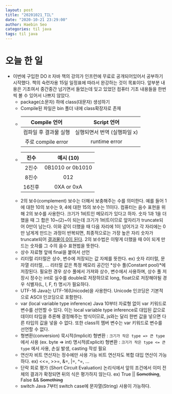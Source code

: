 ```yaml
---
layout: post
title: "20201021_TIL"
date: "2020-10-21 23:29:00"
author: Haebin Seo
categories: til java
tags: til java
---
```

# 오늘 한 일
- 이번에 구입한 DO it 자바 책의 강의가 인프런에 무료로 공개되어있어서 공부하기 시작했다. 책의 숙련자용 15일 일정표에 따라서 완강하는 것이 목표이다. 앞부분 내용은 기초여서 중간중간 넘기면서 들었는데 잊고 있었던 컴퓨터 기초 내용들을 한번씩 볼 수 있어서 나쁘지 않았다.
  - package(소문자) 하에 class(대문자) 생성하기
  - Compile된 파일은 bin 폴더 내에 class확장자로 존재
  - 
    |     Compile 언어      |         Script 언어          |
    | :-------------------: | :--------------------------: |
    | 컴파일 후 결과물 실행 | 실행되면서 번역 (실행파일 x) |
    |  주로 compile error   |        runtime error         |
  - 
    |  진수  |    예시 (10)     |
    | :----: | :--------------: |
    | 2진수  | 0B1010 or 0b1010 |
    | 8진수  |       012        |
    | 16진후 |    0XA or 0xA    |
  - 2의 보수(complement)
    보수는 더해서 보충해주는 수를 의미한다. 예를 들어 1에 대한 10의 보수는 9, 4에 대한 15의 보수는 11이다.
    컴퓨터는 음수 표현을 위해 2의 보수를 사용한다. 크기가 1비트인 메모리가 있다고 하자. 숫자 1과 1을 더했을 때 그 합은 10~(2)~이 되는데 크기가 1비트이므로 앞자리가 truncate되어 0만이 남는다. 이와 같이 더했을 때 다음 자리에 1이 넘어가고 각 자리에는 0만 남게게 만드는 과정이 반복되면, 최종적으로는 가장 높은 자리 숫자가 truncate되어 <u>결과물이 0이 된다</u>. 2의 보수법은 이렇게 더했을 때 0이 되게 만드는 숫자를 그 수의 음수 표현법을 뜻한다.
  - 상수
    자료형 앞에 final을 붙여서 선언
  - 리터럴
    리터럴은 상수, 변수에 저장되는 값 자체를 뜻한다. ex) 숫자 리터럴, 문자열 리터럴, ...
    리터럴 값은 특정 메모리 공간인 *상수 풀(Constant pool)*에 저장된다. 
    필요한 경우 상수 풀에서 가져와 상수, 변수에서 사용하며, 상수 풀 저장시 정수는 int로 실수를 double로 저장하므로 long, float으로 저장해야될 경우 식별자(L, l, F, f) 명시가 필요하다.
  - UTF-16
    Java는 UTF-16(Unicode)을 사용한다.
    Unicode 인코딩은 기본적으로 ASCII 인코딩으로 포함한다.
  - var (local variable type inference)
    Java 10부터 자료형 없이 var 키워드로 변수를 선언할 수 있다.
    이는 local variable type inference로 대입된 값으로 데이터 타입을 추론해 결정해주는 방식이므로, js와는 달리 한번 값을 넣으면 다른 타입의 값을 넣을 수 없다.
    또한 class의 멤버 변수는 var 키워드로 변수를 선언할 수 없다.
  - 형변환(conversion)
    묵시적(Implicit) 형변환 : `크기가 작은 type => 큰 type` 에서 사용 (ex. byte => int)
    명시적(Explicit) 형변환 : `크기가 작은 type <= 큰 type` 에서 사용, 손실 발생, casting 작성 필요
  - 연산자
    비트 연산자는 정수에만 사용 가능
    비트 연산자도 복합 대입 연산이 가능하다. ex) <<=, >>=, &=, |=, ^=, ...
  - 단락 회로 평가 (Short Circuit Evaluation)
    논리식에서 앞의 조건에서 이미 전체의 결과가 확정되면 뒤의 식은 평가하지 않는다.
    ex) True || ~~Something~~, False && ~~Something~~
  - switch
    Java 7부터 switch case에 문자열(String) 사용이 가능하다.